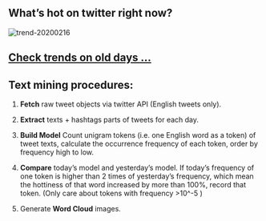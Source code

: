 ## What’s hot on twitter right now?

![trend-20200216][wordcloud]

[wordcloud]: https://raw.githubusercontent.com/xdqc/tweet-trend-everyday/master/word-cloud/trend-20200216.png?token=AF5V4P7ADR6KQBZ4CEDTNIK6AXRMU "trend-20200216"

## [Check trends on old days ...](https://github.com/xdqc/tweet-trend-everyday/tree/master/word-cloud)

## Text mining procedures:

1. **Fetch** raw tweet objects via twitter API (English tweets only).

2. **Extract** texts + hashtags parts of tweets for each day.

3. **Build Model** Count unigram tokens (i.e. one English word as a token) of tweet texts, calculate the occurrence frequency of each token, order by frequency high to low.

4. **Compare** today’s model and yesterday’s model. If today’s frequency of one token is higher than 2 times of yesterday’s frequency, which mean the hottiness of that word increased by more than 100%, record that token. (Only care about tokens with frequency >10^-5 )

5. Generate **Word Cloud** images.
